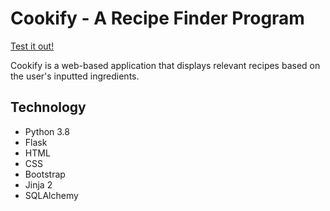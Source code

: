 # Cookify - A Recipe Finder Program

[Test it out!](https://cookify-nwhack-2021.herokuapp.com/)

Cookify is a web-based application that displays relevant recipes based on the user's inputted ingredients. 



## Technology

* Python 3.8
* Flask
* HTML
* CSS
* Bootstrap
* Jinja 2
* SQLAlchemy
